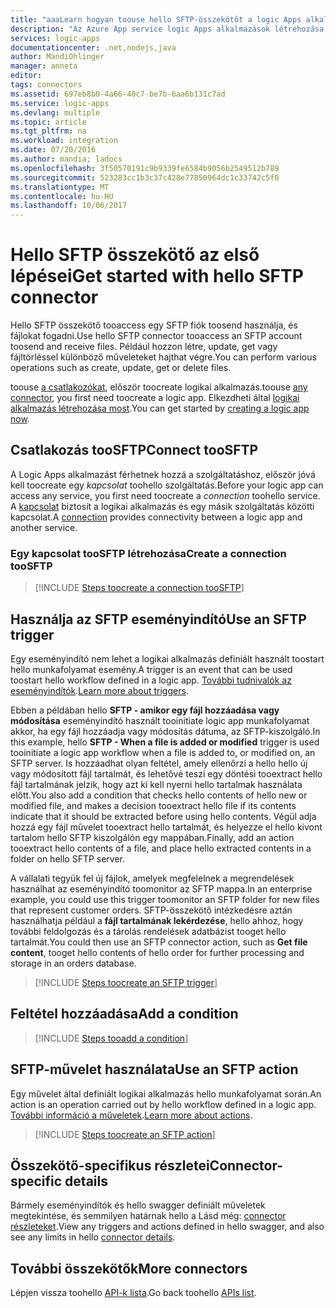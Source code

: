 ```yaml
---
title: "aaaLearn hogyan toouse hello SFTP-összekötőt a logic Apps alkalmazásait |} Microsoft Docs"
description: "Az Azure App service logic Apps alkalmazások létrehozása Csatlakozás tooSFTP API toosend fájlok és fogadása. Például hozzon létre, update, get vagy fájltörléssel különböző műveleteket hajthat végre."
services: logic-apps
documentationcenter: .net,nodejs,java
author: MandiOhlinger
manager: anneta
editor: 
tags: connectors
ms.assetid: 697eb8b0-4a66-40c7-be7b-6aa6b131c7ad
ms.service: logic-apps
ms.devlang: multiple
ms.topic: article
ms.tgt_pltfrm: na
ms.workload: integration
ms.date: 07/20/2016
ms.author: mandia; ladocs
ms.openlocfilehash: 3f50570191c9b9339fe6584b9056b2549512b789
ms.sourcegitcommit: 523283cc1b3c37c428e77850964dc1c33742c5f0
ms.translationtype: MT
ms.contentlocale: hu-HU
ms.lasthandoff: 10/06/2017
---
```

# <a name="get-started-with-hello-sftp-connector"></a><span data-ttu-id="39300-105">Hello SFTP összekötő az első lépései</span><span class="sxs-lookup"><span data-stu-id="39300-105">Get started with hello SFTP connector</span></span>
<span data-ttu-id="39300-106">Hello SFTP összekötő tooaccess egy SFTP fiók toosend használja, és fájlokat fogadni.</span><span class="sxs-lookup"><span data-stu-id="39300-106">Use hello SFTP connector tooaccess an SFTP account toosend and receive files.</span></span> <span data-ttu-id="39300-107">Például hozzon létre, update, get vagy fájltörléssel különböző műveleteket hajthat végre.</span><span class="sxs-lookup"><span data-stu-id="39300-107">You can perform various operations such as create, update, get or delete files.</span></span>  

<span data-ttu-id="39300-108">toouse [a csatlakozókat](apis-list.md), először toocreate logikai alkalmazás.</span><span class="sxs-lookup"><span data-stu-id="39300-108">toouse [any connector](apis-list.md), you first need toocreate a logic app.</span></span> <span data-ttu-id="39300-109">Elkezdheti által [logikai alkalmazás létrehozása most](../logic-apps/logic-apps-create-a-logic-app.md).</span><span class="sxs-lookup"><span data-stu-id="39300-109">You can get started by [creating a logic app now](../logic-apps/logic-apps-create-a-logic-app.md).</span></span>

## <a name="connect-toosftp"></a><span data-ttu-id="39300-110">Csatlakozás tooSFTP</span><span class="sxs-lookup"><span data-stu-id="39300-110">Connect tooSFTP</span></span>
<span data-ttu-id="39300-111">A Logic Apps alkalmazást férhetnek hozzá a szolgáltatáshoz, először jóvá kell toocreate egy *kapcsolat* toohello szolgáltatás.</span><span class="sxs-lookup"><span data-stu-id="39300-111">Before your logic app can access any service, you first need toocreate a *connection* toohello service.</span></span> <span data-ttu-id="39300-112">A [kapcsolat](connectors-overview.md) biztosít a logikai alkalmazás és egy másik szolgáltatás közötti kapcsolat.</span><span class="sxs-lookup"><span data-stu-id="39300-112">A [connection](connectors-overview.md) provides connectivity between a logic app and another service.</span></span>  

### <a name="create-a-connection-toosftp"></a><span data-ttu-id="39300-113">Egy kapcsolat tooSFTP létrehozása</span><span class="sxs-lookup"><span data-stu-id="39300-113">Create a connection tooSFTP</span></span>
> [!INCLUDE [Steps toocreate a connection tooSFTP](../../includes/connectors-create-api-sftp.md)]
> 
> 

## <a name="use-an-sftp-trigger"></a><span data-ttu-id="39300-114">Használja az SFTP eseményindító</span><span class="sxs-lookup"><span data-stu-id="39300-114">Use an SFTP trigger</span></span>
<span data-ttu-id="39300-115">Egy eseményindító nem lehet a logikai alkalmazás definiált használt toostart hello munkafolyamat esemény.</span><span class="sxs-lookup"><span data-stu-id="39300-115">A trigger is an event that can be used toostart hello workflow defined in a logic app.</span></span> <span data-ttu-id="39300-116">[További tudnivalók az eseményindítók](../logic-apps/logic-apps-what-are-logic-apps.md#logic-app-concepts).</span><span class="sxs-lookup"><span data-stu-id="39300-116">[Learn more about triggers](../logic-apps/logic-apps-what-are-logic-apps.md#logic-app-concepts).</span></span>  

<span data-ttu-id="39300-117">Ebben a példában hello **SFTP - amikor egy fájl hozzáadása vagy módosítása** eseményindító használt tooinitiate logic app munkafolyamat akkor, ha egy fájl hozzáadja vagy módosítás dátuma, az SFTP-kiszolgáló.</span><span class="sxs-lookup"><span data-stu-id="39300-117">In this example, hello **SFTP - When a file is added or modified** trigger is used tooinitiate a logic app workflow when a file is added to, or modified on, an SFTP server.</span></span> <span data-ttu-id="39300-118">Is hozzáadhat olyan feltétel, amely ellenőrzi a hello hello új vagy módosított fájl tartalmát, és lehetővé teszi egy döntési tooextract hello fájl tartalmának jelzik, hogy azt ki kell nyerni hello tartalmak használata előtt.</span><span class="sxs-lookup"><span data-stu-id="39300-118">You also add a condition that checks hello contents of hello new or modified file, and makes a decision tooextract hello file if its contents indicate that it should be extracted before using hello contents.</span></span> <span data-ttu-id="39300-119">Végül adja hozzá egy fájl művelet tooextract hello tartalmát, és helyezze el hello kivont tartalom hello SFTP kiszolgálón egy mappában.</span><span class="sxs-lookup"><span data-stu-id="39300-119">Finally, add an action tooextract hello contents of a file, and place hello extracted contents in a folder on hello SFTP server.</span></span> 

<span data-ttu-id="39300-120">A vállalati tegyük fel új fájlok, amelyek megfelelnek a megrendelések használhat az eseményindító toomonitor az SFTP mappa.</span><span class="sxs-lookup"><span data-stu-id="39300-120">In an enterprise example, you could use this trigger toomonitor an SFTP folder for new files that represent customer orders.</span></span>  <span data-ttu-id="39300-121">SFTP-összekötő intézkedésre aztán használhatja például a **fájl tartalmának lekérdezése**, hello ahhoz, hogy további feldolgozás és a tárolás rendelések adatbázist tooget hello tartalmát.</span><span class="sxs-lookup"><span data-stu-id="39300-121">You could then use an SFTP connector action, such as **Get file content**, tooget hello contents of hello order for further processing and storage in an orders database.</span></span>

> [!INCLUDE [Steps toocreate an SFTP trigger](../../includes/connectors-create-api-sftp-trigger.md)]
> 
> 

## <a name="add-a-condition"></a><span data-ttu-id="39300-122">Feltétel hozzáadása</span><span class="sxs-lookup"><span data-stu-id="39300-122">Add a condition</span></span>
> [!INCLUDE [Steps tooadd a condition](../../includes/connectors-create-api-sftp-condition.md)]
> 
> 

## <a name="use-an-sftp-action"></a><span data-ttu-id="39300-123">SFTP-művelet használata</span><span class="sxs-lookup"><span data-stu-id="39300-123">Use an SFTP action</span></span>
<span data-ttu-id="39300-124">Egy művelet által definiált logikai alkalmazás hello munkafolyamat során.</span><span class="sxs-lookup"><span data-stu-id="39300-124">An action is an operation carried out by hello workflow defined in a logic app.</span></span> <span data-ttu-id="39300-125">[További információ a műveletek](../logic-apps/logic-apps-what-are-logic-apps.md#logic-app-concepts).</span><span class="sxs-lookup"><span data-stu-id="39300-125">[Learn more about actions](../logic-apps/logic-apps-what-are-logic-apps.md#logic-app-concepts).</span></span>  

> [!INCLUDE [Steps toocreate an SFTP action](../../includes/connectors-create-api-sftp-action.md)]
> 
> 

## <a name="connector-specific-details"></a><span data-ttu-id="39300-126">Összekötő-specifikus részletei</span><span class="sxs-lookup"><span data-stu-id="39300-126">Connector-specific details</span></span>

<span data-ttu-id="39300-127">Bármely eseményindítók és hello swagger definiált műveletek megtekintése, és semmilyen határnak hello a Lásd még: [connector részleteket](/connectors/sftpconnector/).</span><span class="sxs-lookup"><span data-stu-id="39300-127">View any triggers and actions defined in hello swagger, and also see any limits in hello [connector details](/connectors/sftpconnector/).</span></span>

## <a name="more-connectors"></a><span data-ttu-id="39300-128">További összekötők</span><span class="sxs-lookup"><span data-stu-id="39300-128">More connectors</span></span>
<span data-ttu-id="39300-129">Lépjen vissza toohello [API-k lista](apis-list.md).</span><span class="sxs-lookup"><span data-stu-id="39300-129">Go back toohello [APIs list](apis-list.md).</span></span>
